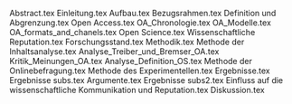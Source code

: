 Abstract.tex
Einleitung.tex
Aufbau.tex
Bezugsrahmen.tex
Definition und Abgrenzung.tex
Open Access.tex
OA_Chronologie.tex
OA_Modelle.tex
OA_formats_and_chanels.tex
Open Science.tex
Wissenschaftliche Reputation.tex
Forschungsstand.tex
Methodik.tex
Methode der Inhaltsanalyse.tex
Analyse_Treiber_und_Bremser_OA.tex
Kritik_Meinungen_OA.tex
Analyse_Definition_OS.tex
Methode der Onlinebefragung.tex
Methode des Experimentellen.tex
Ergebnisse.tex
Ergebnisse subs.tex
Argumente.tex
Ergebnisse subs2.tex
Einfluss  auf die wissenschaftliche Kommunikation und Reputation.tex
Diskussion.tex
